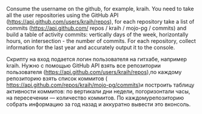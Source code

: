 ﻿Consume the username on the github, for example, kraih.
 You need to take all the user repositories using
 the GitHub API (https://api.github.com/users/kraih/repos),
 for each repository take a list of commits (https://api.github.com/ repos / kraih / mojo-pg / commits)
 and build a table of activity commits: vertically days of the week,
 horizontally hours, on intersection - the number of commits.
 For each repository, collect information for the last year and accurately output it to the console.

Скрипту​ ​на​ ​вход​ ​подается​ ​логин​ ​пользователя​ ​на​ гитхабе,​ например kraih​.​
 ​Нужно​ ​с помощью​ ​GitHub​ ​API​ ​взять​ ​все​ ​репозитории​ ​пользователя (https://api.github.com/users/kraih/repos),​
 ​по​ ​каждому​ ​репозиторию​ ​взять список​ ​коммитов​ ​(​https://api.github.com/repos/kraih/mojo-pg/commits​)​
 и построить​ ​таблицу​ ​активности​ ​коммитов:​ ​по​ ​вертикали​ ​дни​ ​недели,​ ​по​ ​горизонтали часы,​
 ​на​ ​пересечении​ ​—​ ​количество​ ​коммитов.​ ​По​ ​каждому​ ​репозиторию​ ​собрать информацию​ ​за​ ​год​ ​назад​
 ​и​ ​аккуратно​ ​вывести​ ​это​ ​в​ ​консоль.